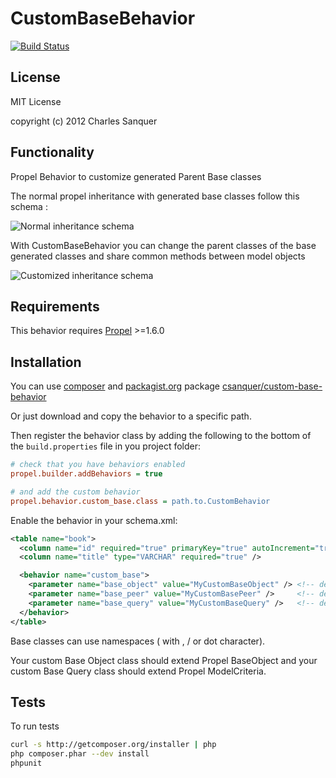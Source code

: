 CustomBaseBehavior
==================

[![Build Status](https://secure.travis-ci.org/csanquer/CustomBaseBehavior.png?branch=master)](http://travis-ci.org/csanquer/CustomBaseBehavior)

License
-------

MIT License

copyright (c) 2012 Charles Sanquer

Functionality
-------------

Propel Behavior to customize generated Parent Base classes

The normal propel inheritance with generated base classes follow this schema : 

![Normal inheritance schema](https://github.com/csanquer/CustomBaseBehavior/raw/master/doc/normal_base.jpg)

With CustomBaseBehavior you can change the parent classes of the base generated classes and share common methods between model objects

![Customized inheritance schema](https://github.com/csanquer/CustomBaseBehavior/raw/master/doc/custom_base.jpg)

Requirements
------------

This behavior requires [Propel](https://github.com/propelorm/Propel) >=1.6.0

Installation
------------

You can use [composer](http://getcomposer.org/)  and [packagist.org](http://packagist.org/) package [csanquer/custom-base-behavior](http://packagist.org/packages/csanquer/custom-base-behavior)

Or just download and copy the behavior to a specific path. 

Then register the behavior class by adding the following to the bottom of the `build.properties` file in you project folder:

```ini
# check that you have behaviors enabled
propel.builder.addBehaviors = true

# and add the custom behavior
propel.behavior.custom_base.class = path.to.CustomBehavior
```

Enable the behavior in your schema.xml:

```xml
<table name="book">
  <column name="id" required="true" primaryKey="true" autoIncrement="true" type="INTEGER" />
  <column name="title" type="VARCHAR" required="true" />

  <behavior name="custom_base">
    <parameter name="base_object" value="MyCustomBaseObject" /> <!-- default = "BaseObject" -->
    <parameter name="base_peer" value="MyCustomBasePeer" />     <!-- default = "" -->
    <parameter name="base_query" value="MyCustomBaseQuery" />   <!-- default = "ModelCriteria" -->
  </behavior>
</table>
```

Base classes can use namespaces ( with \, / or dot character).

Your custom Base Object class should extend Propel BaseObject and your custom Base Query class should extend Propel ModelCriteria.

Tests
-----

To run tests

```bash
curl -s http://getcomposer.org/installer | php
php composer.phar --dev install
phpunit
```
